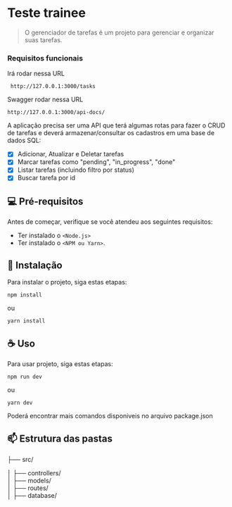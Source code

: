 # Teste trainee

> O gerenciador de tarefas é um projeto para gerenciar e organizar suas tarefas.

### Requisitos funcionais

Irá rodar nessa URL

```
 http://127.0.0.1:3000/tasks
```

Swagger rodar nessa URL

```
http://127.0.0.1:3000/api-docs/
```

A aplicação precisa ser uma API que terá algumas rotas para fazer o CRUD de tarefas e deverá armazenar/consultar os cadastros em uma base de dados SQL:

- [x] Adicionar, Atualizar e Deletar tarefas
- [x] Marcar tarefas como "pending", "in_progress", "done"
- [x] Listar tarefas (incluindo filtro por status)
- [x] Buscar tarefa por id

## 💻 Pré-requisitos

Antes de começar, verifique se você atendeu aos seguintes requisitos:

- Ter instalado o `<Node.js>`
- Ter instalado o `<NPM ou Yarn>`.

## 🚀 Instalação

Para instalar o projeto, siga estas etapas:

```
npm install
```

ou

```
yarn install
```

## ☕ Uso

Para usar projeto, siga estas etapas:

```
npm run dev
```

ou

```
yarn dev
```

Poderá encontrar mais comandos disponiveis no arquivo package.json

## 📫 Estrutura das pastas

├── src/

│ ├── controllers/  
│ ├── models/  
│ ├── routes/  
│ ├── database/
